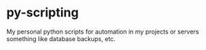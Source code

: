 # py-scripting
My personal python scripts for automation in my projects or servers
something like database backups, etc.
